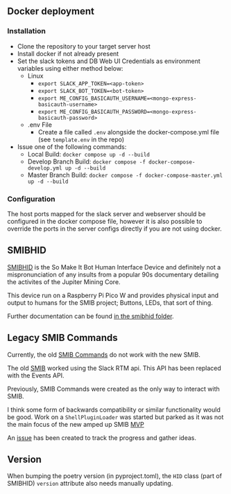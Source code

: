 ## Docker deployment
### Installation
- Clone the repository to your target server host
- Install docker if not already present
- Set the slack tokens and DB Web UI Credentials as environment variables using either method below:
  - Linux
    - `export SLACK_APP_TOKEN=<app-token>`
    - `export SLACK_BOT_TOKEN=<bot-token>`
    - `export ME_CONFIG_BASICAUTH_USERNAME=<mongo-express-basicauth-username>`
    - `export ME_CONFIG_BASICAUTH_PASSWORD=<mongo-express-basicauth-password>`
  - .env File
    - Create a file called `.env` alongside the docker-compose.yml file (see `template.env` in the repo)
- Issue one of the following commands:
  - Local Build: `docker compose up -d --build`
  - Develop Branch Build: `docker compose -f docker-compose-develop.yml up -d --build`
  - Master Branch Build: `docker compose -f docker-compose-master.yml up -d --build`


### Configuration
The host ports mapped for the slack server and webserver should be configured in the docker compose file, however it is also possible to override the ports in the server configs directly if you are not using docker.

## SMIBHID
[SMIBHID](smibhid/README.md) is the So Make It Bot Human Interface Device and definitely not a mispronunciation of any insults from a popular 90s documentary detailing the activites of the Jupiter Mining Core.

This device run on a Raspberry Pi Pico W and provides physical input and output to humans for the SMIB project; Buttons, LEDs, that sort of thing.

Further documentation can be found [in the smibhid folder](smibhid/).

## Legacy SMIB Commands
Currently, the old [SMIB Commands](https://github.com/somakeit/smib-commands) do not work with the new SMIB.

The old [SMIB](https://github.com/somakeit/smib) worked using the Slack RTM api. This API has been replaced with the Events API. 

Previously, SMIB Commands were created as the only way to interact with SMIB.

I think some form of backwards compatibility or similar functionality would be good. Work on a `ShellPluginLoader` was started but parked as it was not the main focus of the new amped up SMIB [MVP](https://en.wikipedia.org/wiki/Minimum_viable_product)

An [issue](https://github.com/somakeit/S.M.I.B./issues/83) has been created to track the progress and gather ideas.

## Version
When bumping the poetry version (in pyproject.toml), the `HID` class (part of SMIBHID) `version` attribute also needs manually updating.
